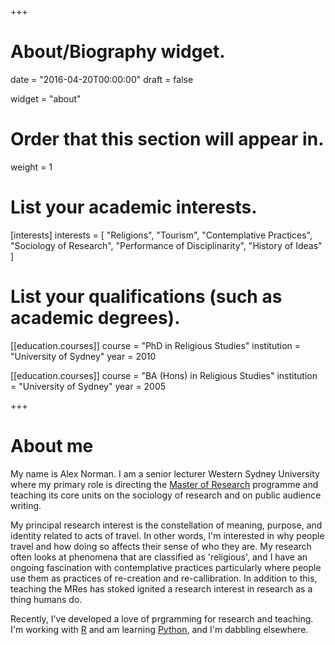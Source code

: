 +++
# About/Biography widget.

date = "2016-04-20T00:00:00"
draft = false

widget = "about"

# Order that this section will appear in.
weight = 1

# List your academic interests.
[interests]
  interests = [
    "Religions",
    "Tourism",
    "Contemplative Practices",
    "Sociology of Research",
    "Performance of Disciplinarity",
    "History of Ideas"
  ]

# List your qualifications (such as academic degrees).
[[education.courses]]
  course = "PhD in Religious Studies"
  institution = "University of Sydney"
  year = 2010

[[education.courses]]
  course = "BA (Hons) in Religious Studies"
  institution = "University of Sydney"
  year = 2005
 
+++

# About me

My name is Alex Norman. I am a senior lecturer Western Sydney University where my primary role is directing the [Master of Research](https://www.westernsydney.edu.au/graduate_research_school/grs/courses/master_of_research) programme and teaching its core units on the sociology of research and on public audience writing.  

My principal research interest is the constellation of meaning, purpose, and identity related to acts of travel. In other words, I'm interested in why people travel and how doing so affects their sense of who they are. My research often looks at phenomena that are classified as 'religious', and I have an ongoing fascination with contemplative practices particularly where people use them as practices of re-creation and re-callibration. In addition to this, teaching the MRes has stoked ignited a research interest in research as a thing humans do.

Recently, I've developed a love of prgramming for research and teaching. I'm working with [R](https://www.r-project.org/) and am learning [Python](https://www.python.org/), and I'm dabbling elsewhere.